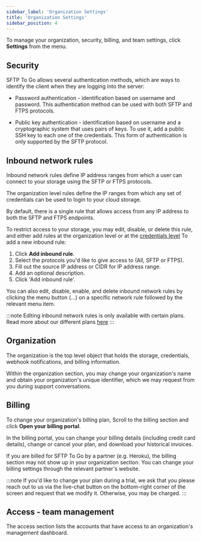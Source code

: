 ```yaml
---
sidebar_label: 'Organization Settings'
title: 'Organization Settings'
sidebar_position: 4
---
```

To manage your organization, security, billing, and team settings, click **Settings** from the menu.

## Security

SFTP To Go allows several authentication methods, which are ways to identify the client when they are logging into the server:

* Password authentication - identification based on username and password. This authentication method can be used with both SFTP and FTPS protocols.

* Public key authentication - identification based on username and a cryptographic system that uses pairs of keys. To use it, add a public SSH key to each one of the credentials. This form of authentication is only supported by the SFTP protocol.

## Inbound network rules

Inbound network rules define IP address ranges from which a user can connect to your storage using the SFTP or FTPS protocols.

The organization level rules define the IP ranges from which any set of credentials can be used to login to your cloud storage.

By default, there is a single rule that allows access from any IP address to both the SFTP and FTPS endpoints.

To restrict access to your storage, you may edit, disable, or delete this rule, and either add rules at the organization level or at the 
[credentials level](../getting-started/creating-and-modifying-users.md)
To add a new inbound rule:

1. Click **Add inbound rule**.
2. Select the protocols you'd like to give access to (All, SFTP or FTPS).
4. Fill out the source IP address or CIDR for IP address range.
5. Add an optional description.
6. Click 'Add inbound rule'.

You can also edit, disable, enable, and delete inbound network rules by clicking the menu button (...) on a specific network rule followed by the relevant menu item.

:::note
Editing inbound network rules is only available with certain plans. Read more about our different plans [here](https://sftptogo.com/pricing)
:::

## Organization

The organization is the top level object that holds the storage, credentials, webhook notifications, and billing information. 

Within the organization section, you may change your organization's name and obtain your organization's unique identifier, which we may request from you during support conversations.

## Billing

To change your organization's billing plan, Scroll to the billing section and click **Open your billing portal**.

In the billing portal, you can change your billing details (including credit card details), change or cancel your plan, and download your historical invoices.

If you are billed for SFTP To Go by a partner (e.g. Heroku), the billing section may not show up in your organization section. You can change your billing settings through the relevant partner's website.

:::note
If you'd like to change your plan during a trial, we ask that you please reach out to us via the live-chat button on the bottom-right corner of the screen and request that we modify it. Otherwise, you may be charged.
:::

## Access - team management

The access section lists the accounts that have access to an organization's management dashboard.

